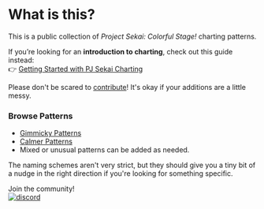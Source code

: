 
<head>
  <meta name="google-site-verification" content="amjTtKsQIxc8DO0HxKxuApIY0WDgMD7XvXV7wtVCGMw" />
</head>

# What is this?

This is a public collection of _Project Sekai: Colorful Stage!_ charting patterns.

If you’re looking for an **introduction to charting**, check out this guide instead:\
👉 [Getting Started with PJ Sekai Charting](https://sekai-guide.tootiejin.com/getting-started/start-here)

Please don't be scared to [contribute](https://mmwpatterns.gitbook.io/mmwpatterns/info/how-can-i-contribute)! It's okay if your additions are a little messy.

### Browse Patterns

* [Gimmicky Patterns](https://mmwpatterns.gitbook.io/mmwpatterns/gimmicks/)
* [Calmer Patterns](https://mmwpatterns.gitbook.io/mmwpatterns/basic/)
* Mixed or unusual patterns can be added as needed.

The naming schemes aren't very strict, but they should give you a tiny bit of a nudge in the right direction if you're looking for something specific.



Join the community! <br>
<a href = "https://discord.gg/D8JD7DRBQb"><img src = "https://cdn.prod.website-files.com/6257adef93867e50d84d30e2/67d00cf7266d2c75571aebde_Example.svg" alt = "discord"></a>
